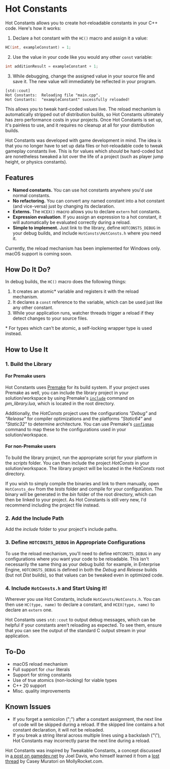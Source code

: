 # Hot Constants

Hot Constants allows you to create hot-reloadable constants in your C++ code.  Here's how it works:

1. Declare a hot constant with the `HC()` macro and assign it a value:
```cpp
HC(int, exampleConstant) = 1;
```
2. Use the value in your code like you would any other `const` variable:
```cpp
int additionResult = exampleConstant + 1;
```
3. While debugging, change the assigned value in your source file and save it.  The new value will immediately be reflected in your program.
```
[std::cout]
Hot Constants:  Reloading file "main.cpp".
Hot Constants:  "exampleConstant" sucessfully reloaded!
```

This allows you to tweak hard-coded values live.  The reload mechanism is automatically stripped out of distribution builds, so Hot Constants ultimately has zero performance costs in your projects.  Once Hot Constants is set up, it's painless to use, and it requires no cleanup at all for your distribution builds.

Hot Constants was developed with game development in mind.  The idea is that you no longer have to set up data files or hot-reloadable code to tweak gameplay constants live.  This is for values which *should* be hard-coded but are nonetheless tweaked a lot over the life of a project (such as player jump height, or physics constants).

## Features

* **Named constants.**  You can use hot constants anywhere you'd use normal constants.
* **No refactoring.**  You can convert any named constant into a hot constant (and vice-versa) just by changing its declaration.
* **Externs.**  The `HCEX()` macro allows you to declare `extern` hot constants.
* **Expression evaluation**.  If you assign an expression to a hot constant, it will automatically be evaluated correctly during a reload.
* **Simple to implement.**  Just link to the library, define `HOTCONSTS_DEBUG` in your debug builds, and include  `HotConsts\HotConsts.h` where you need it.

Currently, the reload mechanism has been implemented for Windows only.  macOS support is coming soon.

## How Do It Do?

In debug builds, the `HC()` macro does the following things:

1. It creates an atomic* variable and registers it with the reload mechanism.
2. It declares a `const` reference to the variable, which can be used just like any other constant.
3. While your application runs, watcher threads trigger a reload if they detect changes to your source files.

\* For types which can't be atomic, a self-locking wrapper type is used instead.

## How to Use It
### 1. Build the Library
#### For Premake users

Hot Constants uses [Premake](https://premake.github.io/) for its build system.  If your project uses Premake as well, you can include the library project in your solution/workspace by using Premake's [`include`](https://github.com/premake/premake-core/wiki/include) command on *pm_library.lua*, which is located in the root directory.

Additionally, the *HotConsts* project uses the configurations *"Debug"* and *"Release"* for compiler optimizations and the platforms *"Static64"* and *"Static32"* to determine architecture.  You can use Premake's [`configmap`](https://github.com/premake/premake-core/wiki/configmap) command to map these to the configurations used in your solution/workspace.

<!-- An example of how to set up a Premake script that includes Hot Constants is available in the Enterprise Engine project. -->

#### For non-Premake users

To build the library project, run the appropriate script for your platform in the *scripts* folder.  You can then include the project *HotConsts* in your solution/workspace.  The library project will be located in the *HotConsts* root directory.

If you wish to simply compile the binaries and link to them manually, open `HotConsts_dev` from the *tests* folder and compile for your configuration.  The binary will be generated in the *bin* folder of the root directory, which can then be linked to your project.  As Hot Constants is still very new, I'd recommend including the project file instead.

### 2. Add the Include Path

Add the *include* folder to your project's include paths.

### 3. Define `HOTCONSTS_DEBUG` in Appropriate Configurations

To use the reload mechanism, you'll need to define `HOTCONSTS_DEBUG` in any configurations where you want your code to be reloadable.  This isn't necessarily the same thing as your debug build: for example, in Enterprise Engine, `HOTCONSTS_DEBUG` is defined in both the *Debug* and *Release* builds (but not *Dist* builds), so that values can be tweaked even in optimized code.

### 4. Include `HotConsts.h` and Start Using it!

Wherever you use Hot Constants, include `HotConsts/HotConsts.h`.  You can then use `HC(type, name)` to declare a constant, and `HCEX(type, name)` to declare an `extern` one.

Hot Constants uses `std::cout` to output debug messages, which can be helpful if your constants aren't reloading as expected.  To see them, ensure that you can see the output of the standard C output stream in your application.

## To-Do
* macOS reload mechanism
* Full support for `char` literals
* Support for string constants
* Use of true atomics (non-locking) for viable types
* C++ 20 support
* Misc. quality improvements

## Known Issues

* If you forget a semicolon (\";\") after a constant assignment, the next line of code will be skipped during a reload.  If the skipped line contains a hot constant declaration, it will not be reloaded.
* If you break a string literal across multiple lines using a backslash (\"\\\"), Hot Constants may incorrectly parse the next line during a reload.

Hot Constants was inspired by Tweakable Constants, a concept discussed in [a post on gamedev.net](https://www.gamedev.net/tutorials/programming/general-and-gameplay-programming/tweakable-constants-r2731/) by Joel Davis, who himself learned it from a [lost thread](https://mollyrocket.com/forums/viewtopic.php?p=3355) by Casey Muratori on MollyRocket.com.